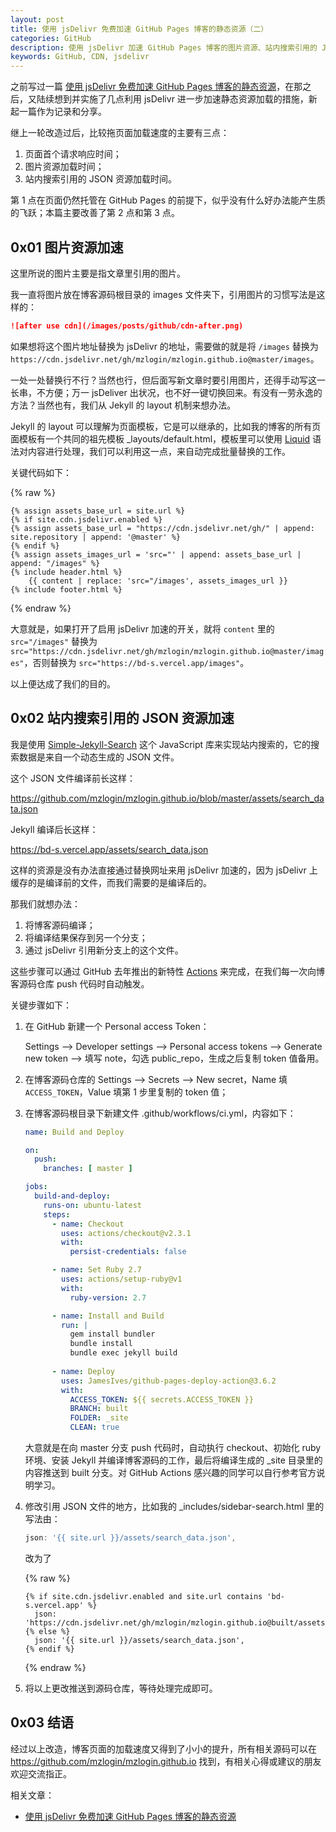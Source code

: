 ```yaml
---
layout: post
title: 使用 jsDelivr 免费加速 GitHub Pages 博客的静态资源（二）
categories: GitHub
description: 使用 jsDelivr 加速 GitHub Pages 博客的图片资源、站内搜索引用的 JSON 资源。
keywords: GitHub, CDN, jsdelivr
---
```


之前写过一篇 [使用 jsDelivr 免费加速 GitHub Pages 博客的静态资源](https://bd-s.vercel.app/2020/05/01/cdn-for-github-pages/)，在那之后，又陆续想到并实施了几点利用 jsDelivr 进一步加速静态资源加载的措施，新起一篇作为记录和分享。

继上一轮改造过后，比较拖页面加载速度的主要有三点：

1. 页面首个请求响应时间；
2. 图片资源加载时间；
3. 站内搜索引用的 JSON 资源加载时间。

第 1 点在页面仍然托管在 GitHub Pages 的前提下，似乎没有什么好办法能产生质的飞跃；本篇主要改善了第 2 点和第 3 点。

## 0x01 图片资源加速

这里所说的图片主要是指文章里引用的图片。

我一直将图片放在博客源码根目录的 images 文件夹下，引用图片的习惯写法是这样的：

```markdown
![after use cdn](/images/posts/github/cdn-after.png)
```

如果想将这个图片地址替换为 jsDelivr 的地址，需要做的就是将 `/images` 替换为 `https://cdn.jsdelivr.net/gh/mzlogin/mzlogin.github.io@master/images`。

一处一处替换行不行？当然也行，但后面写新文章时要引用图片，还得手动写这一长串，不方便；万一 jsDeliver 出状况，也不好一键切换回来。有没有一劳永逸的方法？当然也有，我们从 Jekyll 的 layout 机制来想办法。

Jekyll 的 layout 可以理解为页面模板，它是可以继承的，比如我的博客的所有页面模板有一个共同的祖先模板 _layouts/default.html，模板里可以使用 [Liquid](https://github.com/Shopify/liquid/wiki/Liquid-for-Designers) 语法对内容进行处理，我们可以利用这一点，来自动完成批量替换的工作。

关键代码如下：

{% raw %}
```liquid
{% assign assets_base_url = site.url %}
{% if site.cdn.jsdelivr.enabled %}
{% assign assets_base_url = "https://cdn.jsdelivr.net/gh/" | append: site.repository | append: '@master' %}
{% endif %}
{% assign assets_images_url = 'src="' | append: assets_base_url | append: "/images" %}
{% include header.html %}
    {{ content | replace: 'src="/images', assets_images_url }}
{% include footer.html %}
```
{% endraw %}

大意就是，如果打开了启用 jsDelivr 加速的开关，就将 `content` 里的 `src="/images"` 替换为 `src="https://cdn.jsdelivr.net/gh/mzlogin/mzlogin.github.io@master/images"`，否则替换为 `src="https://bd-s.vercel.app/images"`。

以上便达成了我们的目的。

## 0x02 站内搜索引用的 JSON 资源加速

我是使用 [Simple-Jekyll-Search](https://github.com/christian-fei/Simple-Jekyll-Search) 这个 JavaScript 库来实现站内搜索的，它的搜索数据是来自一个动态生成的 JSON 文件。

这个 JSON 文件编译前长这样：

<https://github.com/mzlogin/mzlogin.github.io/blob/master/assets/search_data.json>

Jekyll 编译后长这样：

<https://bd-s.vercel.app/assets/search_data.json>

这样的资源是没有办法直接通过替换网址来用 jsDelivr 加速的，因为 jsDelivr 上缓存的是编译前的文件，而我们需要的是编译后的。

那我们就想办法：

1. 将博客源码编译；
2. 将编译结果保存到另一个分支；
3. 通过 jsDelivr 引用新分支上的这个文件。

这些步骤可以通过 GitHub 去年推出的新特性 [Actions](https://github.com/features/actions) 来完成，在我们每一次向博客源码仓库 push 代码时自动触发。

关键步骤如下：

1. 在 GitHub 新建一个 Personal access Token：

    Settings --> Developer settings --> Personal access tokens --> Generate new token --> 填写 note，勾选 public_repo，生成之后复制 token 值备用。

2. 在博客源码仓库的 Settings --> Secrets --> New secret，Name 填 `ACCESS_TOKEN`，Value 填第 1 步里复制的 token 值；

3. 在博客源码根目录下新建文件 .github/workflows/ci.yml，内容如下：

    ```yaml
    name: Build and Deploy

    on:
      push:
        branches: [ master ]

    jobs:
      build-and-deploy:
        runs-on: ubuntu-latest
        steps:
          - name: Checkout
            uses: actions/checkout@v2.3.1
            with: 
              persist-credentials: false

          - name: Set Ruby 2.7
            uses: actions/setup-ruby@v1
            with:
              ruby-version: 2.7

          - name: Install and Build
            run: |
              gem install bundler
              bundle install
              bundle exec jekyll build
            
          - name: Deploy
            uses: JamesIves/github-pages-deploy-action@3.6.2
            with:
              ACCESS_TOKEN: ${{ secrets.ACCESS_TOKEN }}
              BRANCH: built
              FOLDER: _site
              CLEAN: true
    ```

    大意就是在向 master 分支 push 代码时，自动执行 checkout、初始化 ruby 环境、安装 Jekyll 并编译博客源码的工作，最后将编译生成的 _site 目录里的内容推送到 built 分支。对 GitHub Actions 感兴趣的同学可以自行参考官方说明学习。

4. 修改引用 JSON 文件的地方，比如我的 _includes/sidebar-search.html 里的写法由：

    ```javascript
    json: '{{ site.url }}/assets/search_data.json',
    ```

    改为了

    {% raw %}
    ```liquid
    {% if site.cdn.jsdelivr.enabled and site.url contains 'bd-s.vercel.app' %}
      json: 'https://cdn.jsdelivr.net/gh/mzlogin/mzlogin.github.io@built/assets/search_data.json',
    {% else %}
      json: '{{ site.url }}/assets/search_data.json',
    {% endif %}
    ```
    {% endraw %}

5. 将以上更改推送到源码仓库，等待处理完成即可。

## 0x03 结语

经过以上改造，博客页面的加载速度又得到了小小的提升，所有相关源码可以在 <https://github.com/mzlogin/mzlogin.github.io> 找到，有相关心得或建议的朋友欢迎交流指正。

相关文章：

- [使用 jsDelivr 免费加速 GitHub Pages 博客的静态资源](https://bd-s.vercel.app/2020/05/01/cdn-for-github-pages/)
